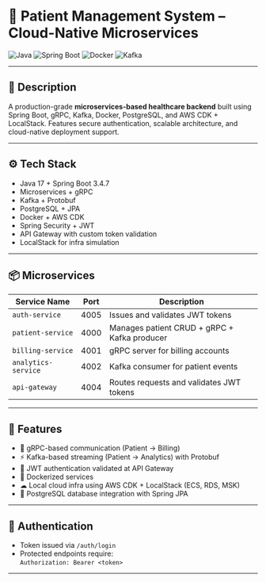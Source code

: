 # 🏥 Patient Management System – Cloud-Native Microservices

![Java](https://img.shields.io/badge/Java-17-blue)
![Spring Boot](https://img.shields.io/badge/SpringBoot-3.4.7-green)
![Docker](https://img.shields.io/badge/Docker-Enabled-blue)
![Kafka](https://img.shields.io/badge/Kafka-Protobuf-orange)

---

## 📝 Description

A production-grade **microservices-based healthcare backend** built using Spring Boot, gRPC, Kafka, Docker, PostgreSQL, and AWS CDK + LocalStack. Features secure authentication, scalable architecture, and cloud-native deployment support.

---

## ⚙️ Tech Stack

- Java 17 + Spring Boot 3.4.7
- Microservices + gRPC
- Kafka + Protobuf
- PostgreSQL + JPA
- Docker + AWS CDK
- Spring Security + JWT
- API Gateway with custom token validation
- LocalStack for infra simulation

---

## 📦 Microservices

| Service Name       | Port  | Description                                     |
|--------------------|-------|-------------------------------------------------|
| `auth-service`     | 4005  | Issues and validates JWT tokens                 |
| `patient-service`  | 4000  | Manages patient CRUD + gRPC + Kafka producer    |
| `billing-service`  | 4001  | gRPC server for billing accounts                |
| `analytics-service`| 4002  | Kafka consumer for patient events               |
| `api-gateway`      | 4004  | Routes requests and validates JWT tokens        |

---

## 🚀 Features

- 🔗 gRPC-based communication (Patient → Billing)
- ⚡ Kafka-based streaming (Patient → Analytics) with Protobuf
- 🔐 JWT authentication validated at API Gateway
- 🐳 Dockerized services
- ☁ Local cloud infra using AWS CDK + LocalStack (ECS, RDS, MSK)
- 💾 PostgreSQL database integration with Spring JPA

---

## 🔐 Authentication

- Token issued via `/auth/login`
- Protected endpoints require:  
  `Authorization: Bearer <token>`

---


